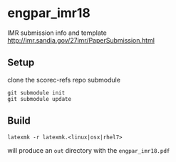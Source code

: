 # engpar_imr18

IMR submission info and template
http://imr.sandia.gov/27imr/PaperSubmission.html

## Setup

clone the scorec-refs repo submodule

```
git submodule init
git submodule update
```

## Build

```latexmk -r latexmk.<linux|osx|rhel7>```

will produce an `out` directory with the `engpar_imr18.pdf`
